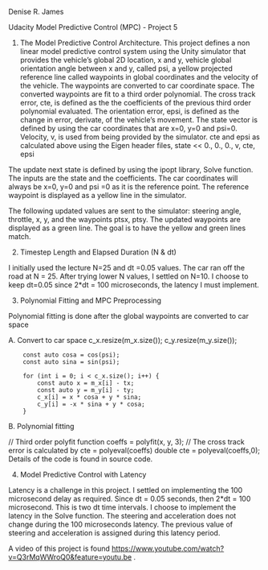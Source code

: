 Denise R. James

Udacity Model Predictive Control (MPC) - Project 5

1.  The Model Predictive Control Architecture.
This project defines a non linear model predictive control system using the Unity simulator that provides the vehicle’s global 2D location, x and y, vehicle global orientation angle between x and y, called psi, a yellow projected reference line called waypoints in global coordinates and the velocity of the vehicle.  The waypoints are converted to car coordinate space.  The converted waypoints are fit to a third order polynomial.  The cross track error, cte, is defined as the the coefficients of the previous third order polynomial evaluated. The orientation error, epsi, is defined as the change in error, derivate, of the vehicle’s movement.  The state vector is defined by using the car coordinates that are x=0, y=0 and psi=0.  Velocity, v, is used from being provided by the simulator.  cte and epsi as calculated above using the Eigen header files, state << 0., 0., 0., v, cte, epsi

The update next state is defined by using the ipopt library, Solve function.  The inputs are the state and the coefficients.  The car coordinates will always be x=0, y=0 and psi =0 as it is the reference point.  The reference waypoint is displayed as a yellow line in the simulator.

The following updated values are sent to the simulator:  steering angle, throttle, x, y, and the waypoints ptsx, ptsy.  The updated waypoints are displayed as a green line.  The goal is to have the yellow and green lines match. 

2. Timestep Length and Elapsed Duration (N & dt)

I initially used the lecture N=25 and dt =0.05 values.  The car ran off the road at N = 25.  After trying lower N values, I settled on N=10.  I choose to keep dt=0.05 since 2*dt = 100 microseconds, the latency I must implement.  

3. Polynomial Fitting and MPC Preprocessing

Polynomial fitting is done after the global waypoints are converted to car space

A.  Convert to car space
c_x.resize(m_x.size());
        c_y.resize(m_y.size());

        const auto cosa = cos(psi);
        const auto sina = sin(psi);

        for (int i = 0; i < c_x.size(); i++) {
            const auto x = m_x[i] - tx;
            const auto y = m_y[i] - ty;
            c_x[i] = x * cosa + y * sina;
            c_y[i] = -x * sina + y * cosa;
        }
B.  Polynomial fitting

// Third order polyfit function
            coeffs = polyfit(x, y, 3);
// The cross track error is calculated by cte = polyeval(coeffs)
            double cte = polyeval(coeffs,0);
Details of the code is found in source code.


4.  Model Predictive Control with Latency

Latency is a challenge in this project.  I settled on implementing the 100 microsecond delay as required.  Since dt = 0.05 seconds, then 2*dt = 100 microsecond.  This is two dt time intervals.  I choose to implement the latency in the Solve function.  The steering and acceleration does not change during the 100 microseconds latency.  The previous value of steering and acceleration is assigned during this latency period.
         

A video of this project is found https://www.youtube.com/watch?v=Q3rMqWWroQ0&feature=youtu.be .
